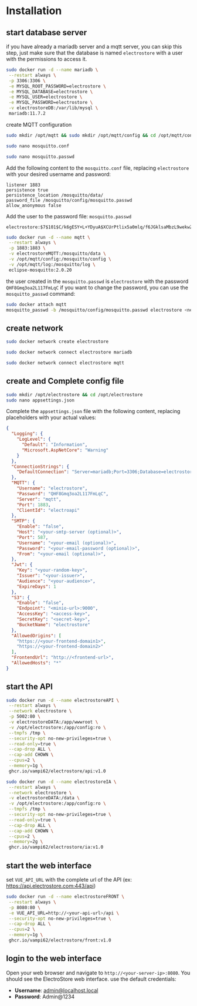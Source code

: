 
# Installation

## start database server
if you have already a mariadb server and a mqtt server, you can skip this step, just make sure that the database is named `electrostore` with a user with the permissions to access it.
```bash
sudo docker run -d --name mariadb \
 --restart always \
 -p 3306:3306 \
 -e MYSQL_ROOT_PASSWORD=electrostore \
 -e MYSQL_DATABASE=electrostore \
 -e MYSQL_USER=electrostore \
 -e MYSQL_PASSWORD=electrostore \
 -v electrostoreDB:/var/lib/mysql \
 mariadb:11.7.2
```

create MQTT configuration
```bash
sudo mkdir /opt/mqtt && sudo mkdir /opt/mqtt/config && cd /opt/mqtt/config

sudo nano mosquitto.conf

sudo nano mosquitto.passwd
```
Add the following content to the `mosquitto.conf` file, replacing `electrostore` with your desired username and password:
```plaintext
listener 1883
persistence true
persistence_location /mosquitto/data/
password_file /mosquitto/config/mosquitto.passwd
allow_anonymous false
```
Add the user to the password file: `mosquitto.passwd`
```plaintext
electrostore:$7$101$C/k6gESY+L+YDyuA$XCUrPtlix5a0mlq/f6JGklsaMbzL9wekwZ2udKjkpZNK0S8ix50vUbumpTBUqGacMd1HeCInrZstzhrw+Upe5g==
```
```bash
sudo docker run -d --name mqtt \
 --restart always \
 -p 1883:1883 \
 -v electrostoreMQTT:/mosquitto/data \
 -v /opt/mqtt/config:/mosquitto/config \
 -v /opt/mqtt/log:/mosquitto/log \
 eclipse-mosquitto:2.0.20
```
the user created in the `mosquitto.passwd` is `electrostore` with the password `QHF8Gmq3oa2L117FmLqC`
if you want to change the password, you can use the `mosquitto_passwd` command:
```bash
sudo docker attach mqtt
mosquitto_passwd -b /mosquitto/config/mosquitto.passwd electrostore <new-password>
```

## create network
```bash
sudo docker network create electrostore

sudo docker network connect electrostore mariadb

sudo docker network connect electrostore mqtt
```

## create and Complete config file
```bash
sudo mkdir /opt/electrostore && cd /opt/electrostore
sudo nano appsettings.json
```
Complete the `appsettings.json` file with the following content, replacing placeholders with your actual values:

```json
{
  "Logging": {
    "LogLevel": {
      "Default": "Information",
      "Microsoft.AspNetCore": "Warning"
    }
  },
  "ConnectionStrings": {
    "DefaultConnection": "Server=mariadb;Port=3306;Database=electrostore;Uid=electrostore;Pwd=password;"
  },
  "MQTT": {
    "Username": "electrostore",
    "Password": "QHF8Gmq3oa2L117FmLqC",
    "Server": "mqtt",
    "Port": 1883,
    "ClientId": "electroapi"
  },
  "SMTP": {
    "Enable": "false",
    "Host": "<your-smtp-server (optional)>",
    "Port": 587,
    "Username": "<your-email (optional)>",
    "Password": "<your-email-password (optional)>",
    "From": "<your-email (optional)>",
  },
  "Jwt": {
    "Key": "<your-random-key>",
    "Issuer": "<your-issuer>",
    "Audience": "<your-audience>",
    "ExpireDays": 1
  },
  "S3": {
    "Enable": "false",
    "Endpoint": "<minio-url>:9000",
    "AccessKey": "<access-key>",
    "SecretKey": "<secret-key>",
    "BucketName": "electrostore"
  },
  "AllowedOrigins": [
    "https://<your-frontend-domain1>",
    "https://<your-frontend-domain2>"
  ],
  "FrontendUrl": "http://<frontend-url>",
  "AllowedHosts": "*"
}
```

## start the API
```bash
sudo docker run -d --name electrostoreAPI \
 --restart always \
 --network electrostore \
 -p 5002:80 \
 -v electrostoreDATA:/app/wwwroot \
 -v /opt/electrostore:/app/config:ro \
 --tmpfs /tmp \
 --security-opt no-new-privileges=true \
 --read-only=true \
 --cap-drop ALL \
 --cap-add CHOWN \
 --cpus=2 \
 --memory=1g \
 ghcr.io/vampi62/electrostore/api:v1.0

sudo docker run -d --name electrostoreIA \
 --restart always \
 --network electrostore \
 -v electrostoreDATA:/data \
 -v /opt/electrostore:/app/config:ro \
 --tmpfs /tmp \
 --security-opt no-new-privileges=true \
 --read-only=true \
 --cap-drop ALL \
 --cap-add CHOWN \
 --cpus=2 \
 --memory=2g \
 ghcr.io/vampi62/electrostore/ia:v1.0
```

## start the web interface
set `VUE_API_URL` with the complete url of the API (ex: https://api.electrostore.com:443/api)
```bash
sudo docker run -d --name electrostoreFRONT \
 --restart always \
 -p 8080:80 \
 -e VUE_API_URL=http://<your-api-url>/api \
 --security-opt no-new-privileges=true \
 --cap-drop ALL \
 --cpus=2 \
 --memory=1g \
 ghcr.io/vampi62/electrostore/front:v1.0
```

## login to the web interface
Open your web browser and navigate to `http://<your-server-ip>:8080`. You should see the ElectroStore web interface.
use the default credentials:
- **Username**: admin@localhost.local
- **Password**: Admin@1234